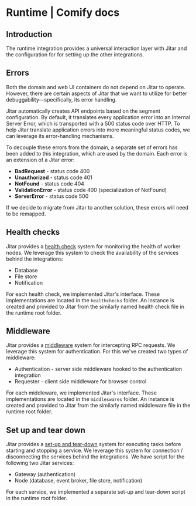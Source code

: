 
# Runtime | Comify docs

## Introduction

The runtime integration provides a universal interaction layer with Jitar and the configuration for for setting up the other integrations.

## Errors

Both the domain and web UI containers do not depend on Jitar to operate. However, there are certain aspects of Jitar that we want to utilize for better debuggability—specifically, its error handling.

Jitar automatically creates API endpoints based on the segment configuration. By default, it translates every application error into an Internal Server Error, which is transported with a 500 status code over HTTP. To help Jitar translate application errors into more meaningful status codes, we can leverage its error-handling mechanisms.

To decouple these errors from the domain, a separate set of errors has been added to this integration, which are used by the domain. Each error is an extension of a Jitar error:

* **BadRequest** - status code 400
* **Unauthorized** - status code 401
* **NotFound** - status code 404
* **ValidationError** - status code 400 (specialization of NotFound)
* **ServerError** - status code 500

If we decide to migrate from Jitar to another solution, these errors will need to be remapped.

## Health checks

Jitar provides a [health check](https://docs.jitar.dev/deploy/health-checks.html) system for monitoring the health of worker nodes. We leverage this system to check the availability of the services behind the integrations:

* Database
* File store
* Notification

For each health check, we implemented Jitar's interface. These implementations are located in the `healthchecks` folder. An instance is created and provided to Jitar from the similarly named health check file in the runtime root folder.

## Middleware

Jitar provides a [middleware](https://docs.jitar.dev/develop/middleware.html) system for intercepting RPC requests. We leverage this system for authentication. For this we've created two types of middleware:

* Authentication - server side middleware hooked to the authentication integration
* Requester - client side middleware for browser control

For each middleware, we implemented Jitar's interface. These implementations are located in the `middleswares` folder. An instance is created and provided to Jitar from the similarly named middleware file in the runtime root folder.

## Set up and tear down

Jitar provides a [set-up and tear-down](https://docs.jitar.dev/develop/setup-and-teardown.html) system for executing tasks before starting and stopping a service. We leverage this system for connection / disconnecting the services behind the integrations. We have script for the following two Jitar services:

* Gateway (authentication)
* Node (database, event broker, file store, notification)

For each service, we implemented a separate set-up and tear-down script in the runtime root folder.
